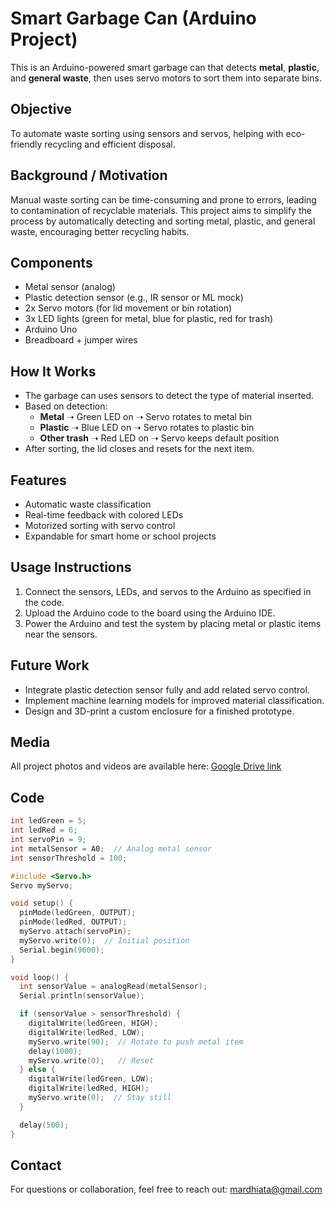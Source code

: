 # Smart Garbage Can (Arduino Project)

This is an Arduino-powered smart garbage can that detects **metal**, **plastic**, and **general waste**, then uses servo motors to sort them into separate bins.


## Objective

To automate waste sorting using sensors and servos, helping with eco-friendly recycling and efficient disposal.


## Background / Motivation

Manual waste sorting can be time-consuming and prone to errors, leading to contamination of recyclable materials. This project aims to simplify the process by automatically detecting and sorting metal, plastic, and general waste, encouraging better recycling habits.


## Components

- Metal sensor (analog)  
- Plastic detection sensor (e.g., IR sensor or ML mock)  
- 2x Servo motors (for lid movement or bin rotation)  
- 3x LED lights (green for metal, blue for plastic, red for trash)  
- Arduino Uno  
- Breadboard + jumper wires  


## How It Works

- The garbage can uses sensors to detect the type of material inserted.  
- Based on detection:  
  - **Metal** ➝ Green LED on ➝ Servo rotates to metal bin  
  - **Plastic** ➝ Blue LED on ➝ Servo rotates to plastic bin  
  - **Other trash** ➝ Red LED on ➝ Servo keeps default position  
- After sorting, the lid closes and resets for the next item.  


## Features

- Automatic waste classification  
- Real-time feedback with colored LEDs  
- Motorized sorting with servo control  
- Expandable for smart home or school projects  


## Usage Instructions

1. Connect the sensors, LEDs, and servos to the Arduino as specified in the code.  
2. Upload the Arduino code to the board using the Arduino IDE.  
3. Power the Arduino and test the system by placing metal or plastic items near the sensors.  


## Future Work

- Integrate plastic detection sensor fully and add related servo control.  
- Implement machine learning models for improved material classification.  
- Design and 3D-print a custom enclosure for a finished prototype.  


## Media

All project photos and videos are available here:  [Google Drive link](https://drive.google.com/drive/folders/1WMvN9db4KP4SwLWDAoNWmgD6A0NWS14E?usp=sharing)


## Code

```cpp
int ledGreen = 5;
int ledRed = 6;
int servoPin = 9;
int metalSensor = A0;  // Analog metal sensor
int sensorThreshold = 100;

#include <Servo.h>
Servo myServo;

void setup() {
  pinMode(ledGreen, OUTPUT);
  pinMode(ledRed, OUTPUT);
  myServo.attach(servoPin);
  myServo.write(0);  // Initial position
  Serial.begin(9600);
}

void loop() {
  int sensorValue = analogRead(metalSensor);
  Serial.println(sensorValue);

  if (sensorValue > sensorThreshold) {
    digitalWrite(ledGreen, HIGH);
    digitalWrite(ledRed, LOW);
    myServo.write(90);  // Rotate to push metal item
    delay(1000);
    myServo.write(0);   // Reset
  } else {
    digitalWrite(ledGreen, LOW);
    digitalWrite(ledRed, HIGH);
    myServo.write(0);  // Stay still
  }

  delay(500);
}
```
## Contact
For questions or collaboration, feel free to reach out: mardhiata@gmail.com
